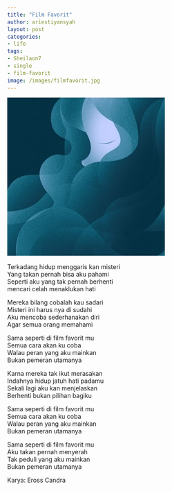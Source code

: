 ```yaml
---
title: "Film Favorit"
author: ariestiyansyah
layout: post
categories:
- life
tags:
- Sheilaon7
- single
- film-favorit
image: /images/filmfavorit.jpg
---
```


![Film Favorit](/images/filmfavorit.jpg)

Terkadang hidup menggaris kan misteri<br>
Yang takan pernah bisa aku pahami<br>
Seperti aku yang tak pernah berhenti<br>
mencari celah menaklukan hati

Mereka bilang cobalah kau sadari<br>
Misteri ini harus nya di sudahi<br>
Aku mencoba sederhanakan diri<br>
Agar semua orang memahami

Sama seperti di film favorit mu<br>
Semua cara akan ku coba<br>
Walau peran yang aku mainkan<br>
Bukan pemeran utamanya

Karna mereka tak ikut merasakan<br>
Indahnya hidup jatuh hati padamu<br>
Sekali lagi aku kan menjelaskan<br>
Berhenti bukan pilihan bagiku

Sama seperti di film favorit mu<br>
Semua cara akan ku coba<br>
Walau peran yang aku mainkan<br>
Bukan pemeran utamanya

Sama seperti di film favorit mu<br>
Aku takan pernah menyerah<br>
Tak peduli yang aku mainkan<br>
Bukan pemeran utamanya

Karya: Eross Candra